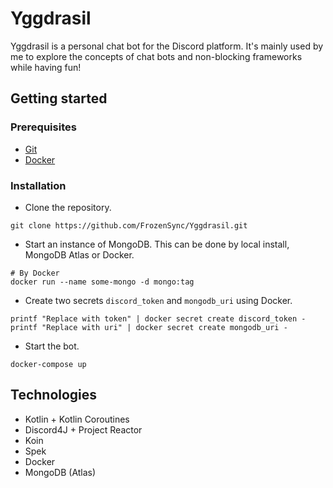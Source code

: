 # Yggdrasil
Yggdrasil is a personal chat bot for the Discord platform. It's mainly used by me to explore the concepts of chat bots and non-blocking frameworks while having fun! 

## Getting started

### Prerequisites
- [Git](https://git-scm.com)
- [Docker](https://docs.docker.com/engine/install/)

### Installation
- Clone the repository.  
```shell script
git clone https://github.com/FrozenSync/Yggdrasil.git
```
- Start an instance of MongoDB. This can be done by local install, MongoDB Atlas or Docker.
```shell script
# By Docker
docker run --name some-mongo -d mongo:tag
```
- Create two secrets `discord_token` and `mongodb_uri` using Docker.
```shell script
printf "Replace with token" | docker secret create discord_token -
printf "Replace with uri" | docker secret create mongodb_uri -
```
- Start the bot.
```shell script
docker-compose up
```

## Technologies
- Kotlin + Kotlin Coroutines
- Discord4J + Project Reactor
- Koin
- Spek
- Docker
- MongoDB (Atlas)